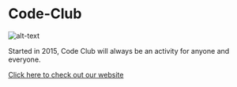 # Code-Club

![alt-text](/Logo/CCLogoRed.png "Code Club Logo")

Started in 2015, Code Club will always be an activity for anyone and everyone.

[Click here to check out our website](https://momja.github.io/Code-Club/)
